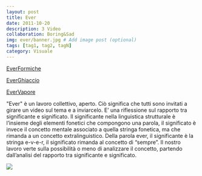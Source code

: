 ```yaml
---
layout: post
title: Ever
date: 2011-10-20
description: 3 Video
collaboration: Boring&Sad
img: ever/banner.jpg # Add image post (optional)
tags: [tag1, tag2, tagN]
category: Visuale
---
```

[EverFormiche]()

[EverGhiaccio]()

[EverVapore]()

"Ever" è un lavoro collettivo, aperto. Ciò significa che tutti sono invitati a girare un video sul tema e a inviarcelo.
E’ una riflessione sul rapporto tra significante e significato. Il significante nella linguistica strutturale è l’insieme degli elementi fonetici che compongono una parola, il significato è invece il concetto mentale associato a quella stringa fonetica, ma che rimanda a un concetto extralinguistico. Della parola ever, il significante è la stringa e-v-e-r, il significato rimanda al concetto di “sempre”. Il nostro lavoro verte sulla possibilità o meno di analizzare il concetto, partendo dall’analisi del rapporto tra significante e significato.


![](../assets/img/ever/ice.png)
